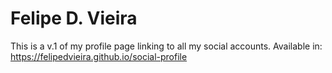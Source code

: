# Felipe D. Vieira

This is a v.1 of my profile page linking to all my social accounts.
Available in: https://felipedvieira.github.io/social-profile
